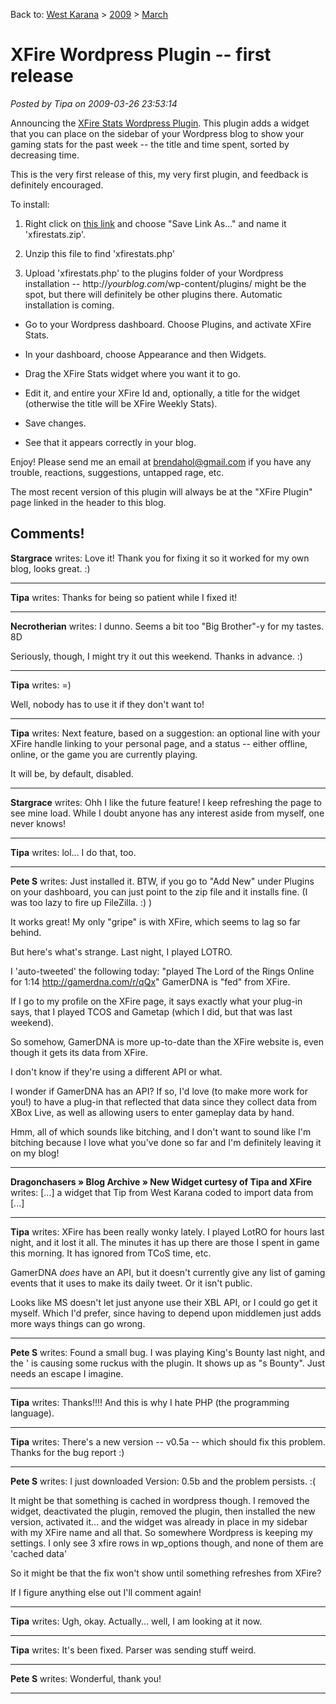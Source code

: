 Back to: [West Karana](/posts/westkarana.md) > [2009](/posts/2009/westkarana.md) > [March](./westkarana.md)
# XFire Wordpress Plugin -- first release

*Posted by Tipa on 2009-03-26 23:53:14*

Announcing the [XFire Stats Wordpress Plugin](../../../uploads/2009/03/xfirestats.zip). This plugin adds a widget that you can place on the sidebar of your Wordpress blog to show your gaming stats for the past week -- the title and time spent, sorted by decreasing time.

This is the very first release of this, my very first plugin, and feedback is definitely encouraged.

To install:
1. Right click on [this link](../../../uploads/2009/03/xfirestats.zip) and choose "Save Link As..." and name it 'xfirestats.zip'.

3. Unzip this file to find 'xfirestats.php'

5. Upload 'xfirestats.php' to the plugins folder of your Wordpress installation -- http://*yourblog.com*/wp-content/plugins/ might be the spot, but there will definitely be other plugins there. Automatic installation is coming.
- Go to your Wordpress dashboard. Choose Plugins, and activate XFire Stats.

- In your dashboard, choose Appearance and then Widgets.

- Drag the XFire Stats widget where you want it to go.

- Edit it, and entire your XFire Id and, optionally, a title for the widget (otherwise the title will be XFire Weekly Stats).

- Save changes.

- See that it appears correctly in your blog.




Enjoy! Please send me an email at brendahol@gmail.com if you have any trouble, reactions, suggestions, untapped rage, etc.

The most recent version of this plugin will always be at the "XFire Plugin" page linked in the header to this blog.
## Comments!

**Stargrace** writes: Love it! Thank you for fixing it so it worked for my own blog, looks great. :)

---

**Tipa** writes: Thanks for being so patient while I fixed it!

---

**Necrotherian** writes: I dunno. Seems a bit too "Big Brother"-y for my tastes. 8D

Seriously, though, I might try it out this weekend. Thanks in advance. :)

---

**Tipa** writes: =)

Well, nobody has to use it if they don't want to!

---

**Tipa** writes: Next feature, based on a suggestion: an optional line with your XFire handle linking to your personal page, and a status -- either offline, online, or the game you are currently playing.

It will be, by default, disabled.

---

**Stargrace** writes: Ohh I like the future feature! I keep refreshing the page to see mine load. While I doubt anyone has any interest aside from myself, one never knows!

---

**Tipa** writes: lol... I do that, too.

---

**Pete S** writes: Just installed it. BTW, if you go to "Add New" under Plugins on your dashboard, you can just point to the zip file and it installs fine. (I was too lazy to fire up FileZilla. :) )

It works great! My only "gripe" is with XFire, which seems to lag so far behind. 

But here's what's strange. Last night, I played LOTRO.

I 'auto-tweeted' the following today: "played The Lord of the Rings Online for 1:14 http://gamerdna.com/r/qQx"
GamerDNA is "fed" from XFire.

If I go to my profile on the XFire page, it says exactly what your plug-in says, that I played TCOS and Gametap (which I did, but that was last weekend).

So somehow, GamerDNA is more up-to-date than the XFire website is, even though it gets its data from XFire.

I don't know if they're using a different API or what. 

I wonder if GamerDNA has an API? If so, I'd love (to make more work for you!) to have a plug-in that reflected that data since they collect data from XBox Live, as well as allowing users to enter gameplay data by hand.

Hmm, all of which sounds like bitching, and I don't want to sound like I'm bitching because I love what you've done so far and I'm definitely leaving it on my blog!

---

**Dragonchasers &raquo; Blog Archive &raquo; New Widget curtesy of Tipa and XFire** writes: [...] a widget that Tip from West Karana coded to import data from [...]

---

**Tipa** writes: XFire has been really wonky lately. I played LotRO for hours last night, and it lost it all. The minutes it has up there are those I spent in game this morning. It has ignored from TCoS time, etc. 

GamerDNA *does* have an API, but it doesn't currently give any list of gaming events that it uses to make its daily tweet. Or it isn't public.

Looks like MS doesn't let just anyone use their XBL API, or I could go get it myself. Which I'd prefer, since having to depend upon middlemen just adds more ways things can go wrong.

---

**Pete S** writes: Found a small bug. I was playing King's Bounty last night, and the ' is causing some ruckus with the plugin. It shows up as "s Bounty". Just needs an escape I imagine.

---

**Tipa** writes: Thanks!!!! And this is why I hate PHP (the programming language).

---

**Tipa** writes: There's a new version -- v0.5a -- which should fix this problem. Thanks for the bug report :)

---

**Pete S** writes: I just downloaded Version: 0.5b and the problem persists. :( 

It might be that something is cached in wordpress though. I removed the widget, deactivated the plugin, removed the plugin, then installed the new version, activated it... and the widget was already in place in my sidebar with my XFire name and all that. So somewhere Wordpress is keeping my settings. I only see 3 xfire rows in wp\_options though, and none of them are 'cached data'

So it might be that the fix won't show until something refreshes from XFire?

If I figure anything else out I'll comment again!

---

**Tipa** writes: Ugh, okay. Actually... well, I am looking at it now.

---

**Tipa** writes: It's been fixed. Parser was sending stuff weird.

---

**Pete S** writes: Wonderful, thank you!

---


